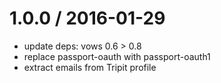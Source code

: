 
1.0.0 / 2016-01-29
==================

 * update deps: vows 0.6 > 0.8
 * replace passport-oauth with passport-oauth1
 * extract emails from Tripit profile
